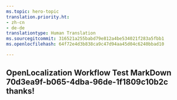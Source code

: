 ```yaml
---
ms.topic: hero-topic
translation.priority.ht:
- zh-cn
- de-de
translationtype: Human Translation
ms.sourcegitcommit: 316521a255babd79e812a4be534021f283a5fbb1
ms.openlocfilehash: 64f72e4d3b838ca9c47d94aa45d04c6240bbad10

---
```

## OpenLocalization Workflow Test MarkDown 70d3ea9f-b065-4dba-96de-1f1809c10b2c thanks!



<!--HONumber=Jul16_HO3-->


